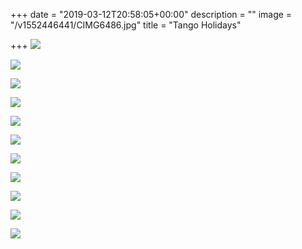 +++
date = "2019-03-12T20:58:05+00:00"
description = ""
image = "/v1552446441/CIMG6486.jpg"
title = "Tango Holidays"

+++
![](https://res.cloudinary.com/paris-tango/image/upload/v1552522960/CIMG6475.jpg)

![](https://res.cloudinary.com/paris-tango/image/upload/v1552522938/CIMG6482.jpg)

![](https://res.cloudinary.com/paris-tango/image/upload/v1552522911/CIMG6487.jpg)

![](https://res.cloudinary.com/paris-tango/image/upload/v1552523653/Bs2019_3ParisMilonga2007.jpg)

![](https://res.cloudinary.com/paris-tango/image/upload/v1552522838/10724_131648626161_542346161_2384479_4938704_n.jpg)

![](https://res.cloudinary.com/paris-tango/image/upload/v1552523463/10724_131648841161_542346161_2384509_2195398_n.jpg)

![](https://res.cloudinary.com/paris-tango/image/upload/v1552523472/10724_131649021161_542346161_2384534_907885_n.jpg)

![](https://res.cloudinary.com/paris-tango/image/upload/v1552985509/The_Group_Juvenal_2012.jpg)

![](https://res.cloudinary.com/paris-tango/image/upload/v1552985509/Juvenal_Aug_2012.jpg)

![](https://res.cloudinary.com/paris-tango/image/upload/v1552985509/Chateau_Juvenal_Aug_2012.jpg)

![](https://res.cloudinary.com/paris-tango/image/upload/v1552985508/Diego_Graciela_Chateau_Juvenal_2012.jpg)